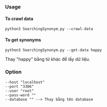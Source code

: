 ###

### Usage
#### To crawl data
```commandline
python3 SearchingSynonym.py --crawl-data
```
#### To get synonyms
```commandline
python3 SearchingSynonym.py --get-data happy
```
Thay "happy" bằng từ khác để lấy dữ liệu.
### Option
```
--host "localhost"
--port "3306"
--user "root"
--pass-word ""
--database "" --> Thay bằng tên database
```